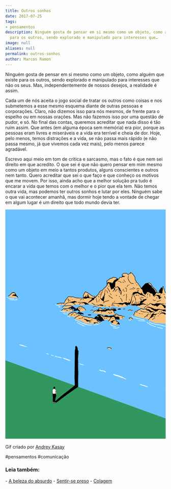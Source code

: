 ```yaml
---
title: Outros sonhos
date: 2017-07-25
tags:
- pensamentos
description: Ninguém gosta de pensar em si mesmo como um objeto, como alguém que existe
  para os outros, sendo explorado e manipulado para interesses que…
image: null
aliases: null
permalink: outros-sonhos
author: Marcos Ramon
---
```

Ninguém gosta de pensar em si mesmo como um objeto, como alguém que existe para os outros, sendo explorado e manipulado para interesses que não os seus. Mas, independentemente de nossos desejos, a realidade é assim.

Cada um de nós aceita o jogo social de tratar os outros como coisas e nos submetemos a esse mesmo esquema diante de outras pessoas e corporações. Claro, não dizemos isso para nós mesmos, de frente para o espelho ou em nossas orações. Mas não fazemos isso por uma questão de pudor, e só. No final das contas, queremos acreditar que nada disso é tão ruim assim. Que antes (em alguma época sem memória) era pior, porque as pessoas eram livres e miseráveis e a vida era terrível e cheia de dor. Hoje, pelo menos, temos distrações e a vida, se não passa mais rápido (e não passa mesmo, já que vivemos cada vez mais), pelo menos parece agradável.

Escrevo aqui meio em tom de crítica e sarcasmo, mas o fato é que nem sei direito em que acredito. O que sei é que não quero pensar em mim mesmo como um objeto em meio a tantos produtos, alguns conscientes e outros nem tanto. Quero acreditar que sei o que faço e que conheço os motivos que me movem. Por isso, ainda acho que a melhor solução pra tudo é encarar a vida que temos com o melhor e o pior que ela tem. Não temos outra vida, mas podemos ter outros sonhos e lutar por eles. Ninguém sabe o que vai acontecer amanhã, mas dormir hoje tendo a vontade de chegar em algum lugar é um direito que todo mundo devia ter.

<img src="/assets/img/outros-sonhos-medium.gif">

Gif criado por [Andrey Kasay](http://andreykasay.com/wall/)


#pensamentos #comunicação

<h3>Leia também:</h3>
- <a href="/a-beleza-do-absurdo">A beleza do absurdo</a>
- <a href="/sentir-se-preso">Sentir-se preso</a>
- <a href="/colagem">Colagem</a>
